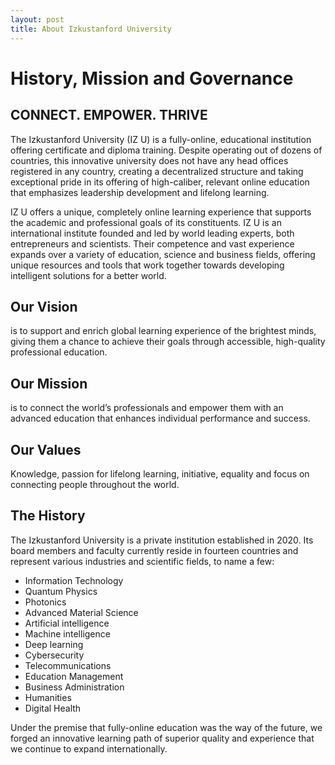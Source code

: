 ```yaml
---
layout: post
title: About Izkustanford University
---
```


# History, Mission and Governance

## CONNECT. EMPOWER. THRIVE

The Izkustanford University (IZ U) is a fully-online, educational institution offering certificate and diploma training. Despite operating out of dozens of countries, this innovative university does not have any head offices registered in any country, creating a decentralized structure and taking exceptional pride in its offering of high-caliber, relevant online education that emphasizes leadership development and lifelong learning.

IZ U offers a unique, completely online learning experience that supports the academic and professional goals of its constituents. IZ U is an international institute founded and led by world leading experts, both entrepreneurs and scientists. Their competence and vast experience expands over a variety of education, science and business fields, offering unique resources and tools that work together towards developing intelligent solutions for a better world.

## Our Vision
is to support and enrich global learning experience of the brightest minds, giving them a chance to achieve their goals through accessible, high-quality professional education.

## Our Mission
is to connect the world’s professionals and empower them with an advanced education that enhances individual performance and success.

## Our Values
Knowledge, passion for lifelong learning, initiative, equality and focus on connecting people throughout the world.

## The History
The Izkustanford University is a private institution established in 2020. Its board members and faculty currently reside in fourteen countries and represent various industries and scientific fields, to name a few:

-  Information Technology
-  Quantum Physics
-  Photonics
-  Advanced Material Science
-  Artificial intelligence 
-  Machine intelligence
-  Deep learning
-  Cybersecurity
-  Telecommunications
-  Education Management
-  Business Administration
-  Humanities
-  Digital Health

Under the premise that fully-online education was the way of the future, we forged an innovative learning path of superior quality and experience that we continue to expand internationally.
